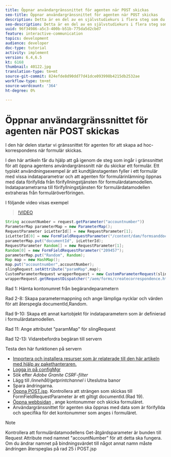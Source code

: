 ```yaml
---
title: Öppnar användargränssnittet för agenten när POST skickas
seo-title: Öppnar användargränssnittet för agenten när POST skickas
description: Detta är en del av en självstudiekurs i flera steg som du kan använda för att skapa ditt första interaktiva kommunikationsdokument för tryckkanalen. I den här delen startar vi gränssnittet för agenten för att skapa ad hoc-korrespondens när formulär skickas.
seo-description: Detta är en del av en självstudiekurs i flera steg som du kan använda för att skapa ditt första interaktiva kommunikationsdokument för tryckkanalen. I den här delen startar vi gränssnittet för agenten för att skapa ad hoc-korrespondens när formulär skickas.
uuid: 96f34986-a5c3-400b-b51b-775da5d2cbd7
feature: interactive-communication
topics: development
audience: developer
doc-type: tutorial
activity: implement
version: 6.4,6.5
kt: 6168
thumbnail: 40122.jpg
translation-type: tm+mt
source-git-commit: 824efde8d90dd77d41dce093998b4215db2532ae
workflow-type: tm+mt
source-wordcount: '364'
ht-degree: 0%

---
```



# Öppnar användargränssnittet för agenten när POST skickas

I den här delen startar vi gränssnittet för agenten för att skapa ad hoc-korrespondens när formulär skickas.

I den här artikeln får du hjälp att gå igenom de steg som ingår i gränssnittet för att öppna agentens användargränssnitt när du skickar ett formulär. Ett typiskt användningsexempel är att kundtjänstagenten fyller i ett formulär med vissa indataparametrar och att agenten för formulärinlämning öppnas med data förifyllda från förifyllningstjänsten för formulärdatamodellen. Indataparametrarna till förifyllningstjänsten för formulärdatamodellen extraheras från formuläröverföringen.

I följande video visas exempel

>[!VIDEO](https://video.tv.adobe.com/v/40122/?quality=9&learn=on)

```java
String accountNumber = request.getParameter("accountnumber"))
ParameterMap parameterMap = new ParameterMap();
RequestParameter icLetterId[] = new RequestParameter[1];
icLetterId[0] = new FormFieldRequestParameter("/content/dam/formsanddocuments/retirementstatementprint");
parameterMap.put("documentId", icLetterId);
RequestParameter Random[] = new RequestParameter[1];
Random[0] = new FormFieldRequestParameter("209457");
parameterMap.put("Random", Random);
Map map = new HashMap();
map.put("accountnumber",accountNumber);
slingRequest.setAttribute("paramMap",map);
CustomParameterRequest wrapperRequest = new CustomParameterRequest(slingRequest,parameterMap,"GET");
wrapperRequest.getRequestDispatcher("/aem/forms/createcorrespondence.html").include(wrapperRequest, response);
```

Rad 1: Hämta kontonumret från begärandeparametern

Rad 2-8: Skapa parametermappning och ange lämpliga nycklar och värden för att återspegla documentId,Random.

Rad 9-10: Skapa ett annat kartobjekt för indataparametern som är definierad i formulärdatamodellen.

Rad 11: Ange attributet &quot;paramMap&quot; för slingRequest

Rad 12-13: Vidarebefordra begäran till servern

Testa den här funktionen på servern

* [Importera och installera resurser som är relaterade till den här artikeln med hjälp av pakethanteraren.](assets/launch-agent-ui.zip)
* [Logga in på configMgr](http://localhost:4502/system/console/configMgr)
* Sök efter _Adobe Granite CSRF-filter_
* Lägg till _/innehåll/getprintchannel_ i Uteslutna banor
* Spara ändringarna.
* [Öppna POST.jsp](http://localhost:4502/apps/AEMForms/openprintchannel/POST.jsp). Kontrollera att strängen som skickas till FormFieldRequestParameter är ett giltigt documentId.(Rad 19).
* [Öppna webbsidan](http://localhost:4502/content/OpenPrintChannel.html) , ange kontonummer och skicka formuläret.
* Användargränssnittet för agenten ska öppnas med data som är förifyllda och specifika för det kontonummer som anges i formuläret.

>[!NOTE]
>
>Kontrollera att formulärdatamodellens Get-åtgärdsparameter är bunden till Request Attribute med namnet &quot;accountNumber&quot; för att detta ska fungera. Om du ändrar namnet på bindningsvärdet till något annat namn måste ändringen återspeglas på rad 25 i POST.jsp

